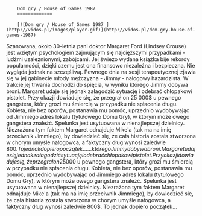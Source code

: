 
        Dom gry / House of Games 1987 
        =============
        
        [![Dom gry / House of Games 1987 ](http://vidos.pl/images/player.gif)](http://vidos.pl/dom-gry-house-of-games-1987)
        
        
 Szanowana, około 30-letnia pani doktor Margaret Ford (Lindsey Crouse) jest wziętym psychologiem zajmującym się najcięższymi przypadkami - ludźmi uzależnionymi, zabójcami. Jej świeżo wydana książka bije rekordy popularności, dzięki czemu jest ona finansowo niezależna i bezpieczna. Nie wygląda jednak na szczęśliwą. Pewnego dnia na sesji terapeutycznej zjawia się w jej gabinecie młody mężczyzna - Jimmy - nałogowy hazardzista. W trakcie jej trwania dochodzi do spięcia, w wyniku którego Jimmy dobywa broni. Margaret udaje się jednak załagodzić sytuację i odebrać chłopakowi pistolet. Przy okazji dowiaduje się, że przegrał on 25 000$ u pewnego gangstera, który grozi mu śmiercią w przypadku nie spłacenia długu. Kobieta, nie bez oporów, postanawia mu pomóc, uprzednio wydobywając od Jimmiego adres lokalu (tytułowego Domu Gry), w którym może owego gangstera znaleźć. Spelunka jest usytuowana w nienajlepszej dzielnicy. Niezrażona tym faktem Margaret odnajduje Mike'a (tak ma na imię przeciwnik Jimmiego), by dowiedzieć się, że cała historia została stworzona w chorym umyśle nałogowca, a faktyczny dług wynosi zaledwie 800$. To jednak dopiero początek...  ... którego Jimmy dobywa broni. Margaret udaje się jednak załagodzić sytuację i odebrać chłopakowi pistolet. Przy okazji dowiaduje się, że przegrał on 25 000$ u pewnego gangstera, który grozi mu śmiercią w przypadku nie spłacenia długu. Kobieta, nie bez oporów, postanawia mu pomóc, uprzednio wydobywając od Jimmiego adres lokalu (tytułowego Domu Gry), w którym może owego gangstera znaleźć. Spelunka jest usytuowana w nienajlepszej dzielnicy. Niezrażona tym faktem Margaret odnajduje Mike'a (tak ma na imię przeciwnik Jimmiego), by dowiedzieć się, że cała historia została stworzona w chorym umyśle nałogowca, a faktyczny dług wynosi zaledwie 800$. To jednak dopiero początek...
    